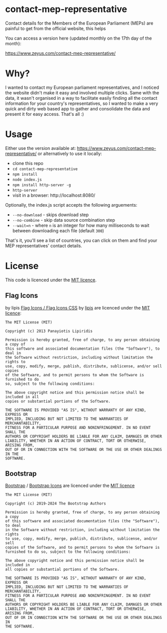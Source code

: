 # contact-mep-representative
Contact details for the Members of the European Parliament (MEPs) are painful to get from the official website, this helps

You can access a version here (updated monthly on the 17th day of the month):

https://www.zeyus.com/contact-mep-representative/

# Why?

I wanted to contact my European parliament representatives, and I noticed the website didn't make it easy and involved multiple clicks. Same with the data, it wasn't organised in a way to facilitate easily finding all the contact information for your country's representatives, so I wanted to make a very quick and dirty web based app to gather and consolidate the data and present it for easy access. That's all :)

# Usage

Either use the version available at: https://www.zeyus.com/contact-mep-representative/ or alternatively to use it locally:

- clone this repo
- `cd contact-mep-representative`
- `npm install`
- `node index.js`
- `npm install http-server -g`
- `http-server`
- visit in a browser: http://localhost:8080/

Optionally, the index.js script accepts the following arguements:
- `--no-download` - skips download step
- `--no-combine` - skip data source combination step
- `--wait=n` - where `n` is an integer for how many milliseconds to wait between downloading each file (default `300`) 

That's it, you'll see a list of countries, you can click on them and find your MEP representatives' contact details.

# License

This code is licenced under the [MIT licence](https://github.com/zeyus/contact-mep-representative/blob/master/LICENSE).

## Flag Icons

by lipis
[Flag Icons / Flag Icons CSS](https://github.com/lipis/flag-icons) by [lipis](https://github.com/lipis) are licenced under the [MIT licence](https://github.com/lipis/flag-icons/blob/main/LICENSE):

```text
The MIT License (MIT)

Copyright (c) 2013 Panayiotis Lipiridis

Permission is hereby granted, free of charge, to any person obtaining a copy of
this software and associated documentation files (the "Software"), to deal in
the Software without restriction, including without limitation the rights to
use, copy, modify, merge, publish, distribute, sublicense, and/or sell copies
of the Software, and to permit persons to whom the Software is furnished to do
so, subject to the following conditions:

The above copyright notice and this permission notice shall be included in all
copies or substantial portions of the Software.

THE SOFTWARE IS PROVIDED "AS IS", WITHOUT WARRANTY OF ANY KIND, EXPRESS OR
IMPLIED, INCLUDING BUT NOT LIMITED TO THE WARRANTIES OF MERCHANTABILITY,
FITNESS FOR A PARTICULAR PURPOSE AND NONINFRINGEMENT. IN NO EVENT SHALL THE
AUTHORS OR COPYRIGHT HOLDERS BE LIABLE FOR ANY CLAIM, DAMAGES OR OTHER
LIABILITY, WHETHER IN AN ACTION OF CONTRACT, TORT OR OTHERWISE, ARISING FROM,
OUT OF OR IN CONNECTION WITH THE SOFTWARE OR THE USE OR OTHER DEALINGS IN THE
SOFTWARE.
```

## Bootstrap

[Bootstrap](https://github.com/twbs/bootstrap/tree/main) / [Bootstrap Icons](https://github.com/twbs/icons) are licenced under the [MIT licence](https://github.com/twbs/bootstrap/blob/main/LICENSE)

```text
The MIT License (MIT)

Copyright (c) 2019-2024 The Bootstrap Authors

Permission is hereby granted, free of charge, to any person obtaining a copy
of this software and associated documentation files (the "Software"), to deal
in the Software without restriction, including without limitation the rights
to use, copy, modify, merge, publish, distribute, sublicense, and/or sell
copies of the Software, and to permit persons to whom the Software is
furnished to do so, subject to the following conditions:

The above copyright notice and this permission notice shall be included in
all copies or substantial portions of the Software.

THE SOFTWARE IS PROVIDED "AS IS", WITHOUT WARRANTY OF ANY KIND, EXPRESS OR
IMPLIED, INCLUDING BUT NOT LIMITED TO THE WARRANTIES OF MERCHANTABILITY,
FITNESS FOR A PARTICULAR PURPOSE AND NONINFRINGEMENT. IN NO EVENT SHALL THE
AUTHORS OR COPYRIGHT HOLDERS BE LIABLE FOR ANY CLAIM, DAMAGES OR OTHER
LIABILITY, WHETHER IN AN ACTION OF CONTRACT, TORT OR OTHERWISE, ARISING FROM,
OUT OF OR IN CONNECTION WITH THE SOFTWARE OR THE USE OR OTHER DEALINGS IN
THE SOFTWARE.
```
